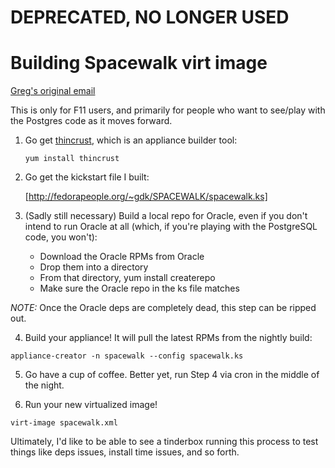 
# **DEPRECATED, NO LONGER USED**

# Building Spacewalk virt image



[Greg's original email](https://www.redhat.com/archives/spacewalk-devel/2009-October/msg00003.html)

This is only for F11 users, and primarily for people who want to see/play with the Postgres code as it moves forward.

 1. Go get [thincrust](http://thincrust.org/), which is an appliance builder tool:

    `yum install thincrust`

 2. Go get the kickstart file I built:

    [http://fedorapeople.org/~gdk/SPACEWALK/spacewalk.ks]

 3. (Sadly still necessary) Build a local repo for Oracle, even if you don't intend to run Oracle at all (which, if you're playing with the PostgreSQL code, you won't):

    * Download the Oracle RPMs from Oracle
    * Drop them into a directory
    * From that directory, yum install createrepo
    * Make sure the Oracle repo in the ks file matches

   *NOTE:* Once the Oracle deps are completely dead, this step can be ripped out.

 4. Build your appliance!  It will pull the latest RPMs from the nightly build:

   `appliance-creator -n spacewalk --config spacewalk.ks`

 5. Go have a cup of coffee.  Better yet, run Step 4 via cron in the middle of the night.

 6. Run your new virtualized image!

   `virt-image spacewalk.xml`

Ultimately, I'd like to be able to see a tinderbox running this process to test things like deps issues, install time issues, and so forth.
